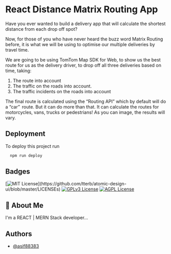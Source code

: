 
# React Distance Matrix Routing App

Have you ever wanted to build a delivery app that will 
calculate the shortest distance from each drop off spot?

Now, for those of you who have never heard the buzz word 
Matrix Routing before, it is what we will be using to 
optimise our multiple deliveries by travel time. 

We are going to be using TomTom Map SDK for Web, to show 
us the best route for us as the delivery driver, to drop
 off all three deliveries based on time, taking: 
1. The route into account 
2. The traffic on the roads into account. 
3. The traffic incidents on the roads into account

The final route is calculated using the “Routing API” 
which by default will do a “car”  route. But it can do 
more than that. It can calculate the routes for 
motorcycles, vans, trucks or pedestrians! As you can 
image, the results will vary.  
## Deployment

To deploy this project run

```bash
  npm run deploy
```


## Badges

[![MIT License](https://img.shields.io/apm/l/atomic-design-ui.svg?)](https://github.com/tterb/atomic-design-ui/blob/master/LICENSEs)
[![GPLv3 License](https://img.shields.io/badge/License-GPL%20v3-yellow.svg)](https://opensource.org/licenses/)
[![AGPL License](https://img.shields.io/badge/license-AGPL-blue.svg)](http://www.gnu.org/licenses/agpl-3.0)


## 🚀 About Me
I'm a REACT | MERN Stack developer...


## Authors

- [@asif88383](https://github.com/asif88383)

